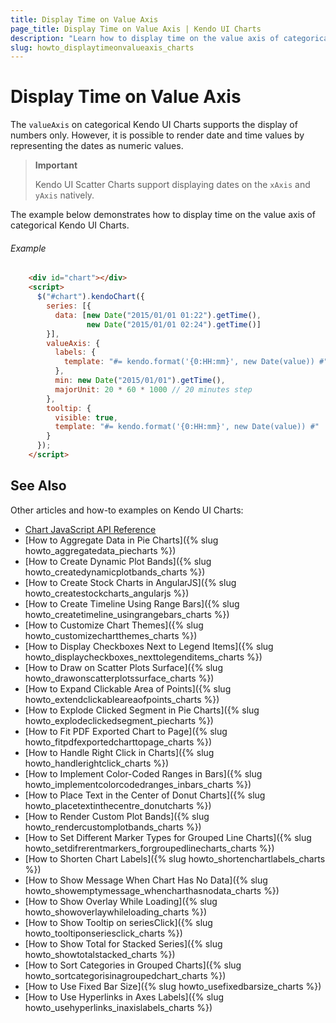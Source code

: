 ```yaml
---
title: Display Time on Value Axis
page_title: Display Time on Value Axis | Kendo UI Charts
description: "Learn how to display time on the value axis of categorical Kendo UI Charts."
slug: howto_displaytimeonvalueaxis_charts
---
```


# Display Time on Value Axis

The `valueAxis` on categorical Kendo UI Charts supports the display of numbers only. However, it is possible to render date and time values by representing the dates as numeric values.

> **Important**
>
> Kendo UI Scatter Charts support displaying dates on the `xAxis` and `yAxis` natively.

The example below demonstrates how to display time on the value axis of categorical Kendo UI Charts.

###### Example

```html
    <div id="chart"></div>
    <script>
      $("#chart").kendoChart({
        series: [{
          data: [new Date("2015/01/01 01:22").getTime(),
                 new Date("2015/01/01 02:24").getTime()]
        }],
        valueAxis: {
          labels: {
            template: "#= kendo.format('{0:HH:mm}', new Date(value)) #"
          },
          min: new Date("2015/01/01").getTime(),
          majorUnit: 20 * 60 * 1000 // 20 minutes step
        },
        tooltip: {
          visible: true,
          template: "#= kendo.format('{0:HH:mm}', new Date(value)) #"
        }
      });
    </script>
```

## See Also

Other articles and how-to examples on Kendo UI Charts:

* [Chart JavaScript API Reference](/api/javascript/dataviz/ui/chart)
* [How to Aggregate Data in Pie Charts]({% slug howto_aggregatedata_piecharts %})
* [How to Create Dynamic Plot Bands]({% slug howto_createdynamicplotbands_charts %})
* [How to Create Stock Charts in AngularJS]({% slug howto_createstockcharts_angularjs %})
* [How to Create Timeline Using Range Bars]({% slug howto_createtimeline_usingrangebars_charts %})
* [How to Customize Chart Themes]({% slug howto_customizechartthemes_charts %})
* [How to Display Checkboxes Next to Legend Items]({% slug howto_displaycheckboxes_nexttolegenditems_charts %})
* [How to Draw on Scatter Plots Surface]({% slug howto_drawonscatterplotssurface_charts %})
* [How to Expand Clickable Area of Points]({% slug howto_extendclickableareaofpoints_charts %})
* [How to Explode Clicked Segment in Pie Charts]({% slug howto_explodeclickedsegment_piecharts %})
* [How to Fit PDF Exported Chart to Page]({% slug howto_fitpdfexportedcharttopage_charts %})
* [How to Handle Right Click in Charts]({% slug howto_handlerightclick_charts %})
* [How to Implement Color-Coded Ranges in Bars]({% slug howto_implementcolorcodedranges_inbars_charts %})
* [How to Place Text in the Center of Donut Charts]({% slug howto_placetextinthecentre_donutcharts %})
* [How to Render Custom Plot Bands]({% slug howto_rendercustomplotbands_charts %})
* [How to Set Different Marker Types for Grouped Line Charts]({% slug howto_setdifrerentmarkers_forgroupedlinecharts_charts %})
* [How to Shorten Chart Labels]({% slug howto_shortenchartlabels_charts %})
* [How to Show Message When Chart Has No Data]({% slug howto_showemptymessage_whencharthasnodata_charts %})
* [How to Show Overlay While Loading]({% slug howto_showoverlaywhileloading_charts %})
* [How to Show Tooltip on seriesClick]({% slug howto_tooltiponseriesclick_charts %})
* [How to Show Total for Stacked Series]({% slug howto_showtotalstacked_charts %})
* [How to Sort Categories in Grouped Charts]({% slug howto_sortcategorisinagroupedchart_charts %})
* [How to Use Fixed Bar Size]({% slug howto_usefixedbarsize_charts %})
* [How to Use Hyperlinks in Axes Labels]({% slug howto_usehyperlinks_inaxislabels_charts %})
